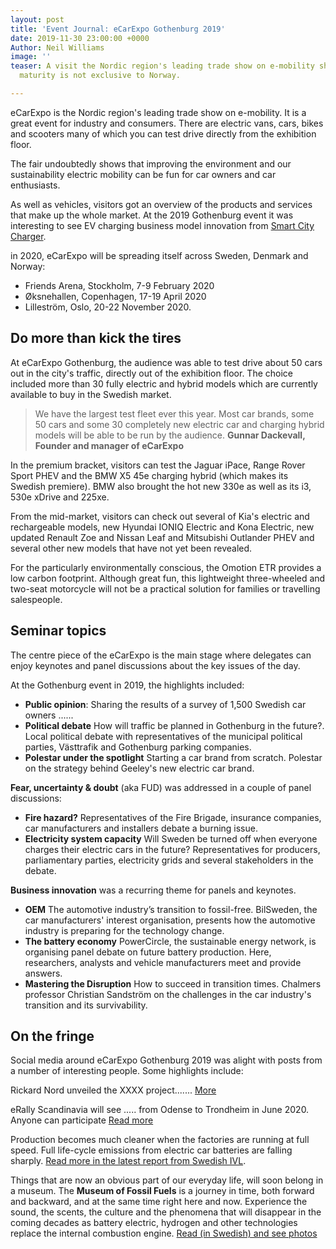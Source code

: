 ```yaml
---
layout: post
title: 'Event Journal: eCarExpo Gothenburg 2019'
date: 2019-11-30 23:00:00 +0000
Author: Neil Williams
image: ''
teaser: A visit the Nordic region's leading trade show on e-mobility showed that market
  maturity is not exclusive to Norway.

---
```

eCarExpo is the Nordic region's leading trade show on e-mobility. It is a great event for industry and consumers. There are electric vans, cars, bikes and scooters many of which you can test drive directly from the exhibition floor.

The fair undoubtedly shows that improving the environment and our sustainability electric mobility can be fun for car owners and car enthusiasts.

As well as vehicles, visitors got an overview of the products and services that make up the whole market. At the 2019 Gothenburg event it was interesting to see EV charging business model innovation from [Smart City Charger](http://smartcitycharger.com).

in 2020, eCarExpo will be spreading itself across Sweden, Denmark and Norway:

* Friends Arena, Stockholm, 7-9 February 2020
* Øksnehallen, Copenhagen, 17-19 April 2020
* Lilleström, Oslo, 20-22 November 2020.

## Do more than kick the tires

At eCarExpo Gothenburg, the audience was able to test drive about 50 cars out in the city's traffic, directly out of the exhibition floor. The choice included more than 30 fully electric and hybrid models which are currently available to buy in the Swedish market.

> We have the largest test fleet ever this year. Most car brands, some 50 cars and some 30 completely new electric car and charging hybrid models will be able to be run by the audience. **Gunnar Dackevall, Founder and manager of eCarExpo**

In the premium bracket, visitors can test the Jaguar iPace, Range Rover Sport PHEV and the BMW X5 45e charging hybrid (which makes its Swedish premiere). BMW also brought the hot new 330e as well as its i3, 530e xDrive and 225xe.

From the mid-market, visitors can check out several of Kia's electric and rechargeable models, new Hyundai IONIQ Electric and Kona Electric, new updated Renault Zoe and Nissan Leaf and Mitsubishi Outlander PHEV and several other new models that have not yet been revealed.

For the particularly environmentally conscious, the Omotion ETR provides a low carbon footprint. Although great fun, this lightweight three-wheeled and two-seat motorcycle will not be a practical solution for families or travelling salespeople.

## Seminar topics

The centre piece of the eCarExpo is the main stage where delegates can enjoy keynotes and panel discussions about the key issues of the day.

At the Gothenburg event in 2019, the highlights included:

* **Public opinion**: Sharing the results of a survey of 1,500 Swedish car owners ......
* **Political debate** How will traffic be planned in Gothenburg in the future?.  Local political debate with representatives of the municipal political parties, Västtrafik and Gothenburg parking companies.
* **Polestar under the spotlight** Starting a car brand from scratch. Polestar on the strategy behind Geeley's new electric car brand.

**Fear, uncertainty & doubt** (aka FUD) was addressed in a couple of panel discussions:

* **Fire hazard?**  Representatives of the Fire Brigade, insurance companies, car manufacturers and installers debate a burning issue.
* **Electricity system capacity**  Will Sweden be turned off when everyone charges their electric cars in the future? Representatives for producers, parliamentary parties, electricity grids and several stakeholders in the debate.

**Business innovation** was a recurring theme for panels and keynotes.

* **OEM** The automotive industry’s transition to fossil-free. BilSweden, the car manufacturers' interest organisation, presents how the automotive industry is preparing for the technology change.
* **The battery economy** PowerCircle, the sustainable energy network, is organising panel debate on future battery production.  Here, researchers, analysts and vehicle manufacturers meet and provide answers.
* **Mastering the Disruption** How to succeed in transition times.  Chalmers professor Christian Sandström on the challenges in the car industry's transition and its survivability.

## On the fringe

Social media around eCarExpo Gothenburg 2019 was alight with posts from a number of interesting people. Some highlights include:

Rickard Nord unveiled the XXXX project.......
[More](https://www.linkedin.com/posts/rickardnord_p%C3%A5-fredag-p%C3%A5-ecar-expo-p%C3%A5-svenska-m%C3%A4ssan-activity-6605550968736141313-hOcs)

eRally Scandinavia will see ..... from Odense to Trondheim in June 2020. Anyone can participate [Read more](https://www.linkedin.com/posts/groflaaten_elbilmagasinet-erallyskandinavia-activity-6605405653412397056-DD4-)

Production becomes much cleaner when the factories are running at full speed. Full life-cycle emissions from electric car batteries are falling sharply. [Read more in the latest report from Swedish IVL](https://www.ivl.se/download/18.14d7b12e16e3c5c36271070/1574923989017/C444.pdf).

Things that are now an obvious part of our everyday life, will soon belong in a museum. The **Museum of Fossil Fuels** is a journey in time, both forward and backward, and at the same time right here and now. Experience the sound, the scents, the culture and the phenomena that will disappear in the coming decades as battery electric, hydrogen and other technologies replace the internal combustion engine. [Read (in Swedish) and see photos](http://ecarexpo.se/upplev-museum-of-fossil-fuels-pa-ecar-expo/)